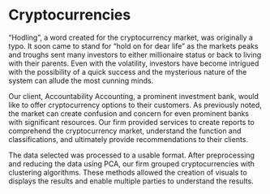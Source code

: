 # Cryptocurrencies
“Hodling”, a word created for the cryptocurrency market, was originally a typo. It soon came to stand for “hold on for dear life” as the markets peaks and troughs sent many investors to either millionaire status or back to living with their parents. Even with the volatility, investors have become intrigued with the possibility of a quick success and the mysterious nature of the system can allude the most cunning minds. 

Our client, Accountability Accounting, a prominent investment bank, would like to offer cryptocurrency options to their customers. As previously noted, the market can create confusion and concern for even prominent banks with significant resources. Our firm provided services to create reports to comprehend the cryptocurrency market, understand the function and classifications, and ultimately provide recommendations to their clients. 

The data selected was processed to a usable format. After preprocessing and reducing the data using PCA, our firm grouped cryptocurrencies with clustering algorithms. These methods allowed the creation of visuals to displays the results and enable multiple parties to understand the results. 
